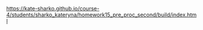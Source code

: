 https://kate-sharko.github.io/course-4/students/sharko_kateryna/homework15_pre_proc_second/build/index.html
